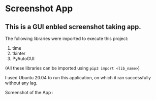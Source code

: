 # Screenshot App


## This is a GUI enbled screenshot taking app.


The following libraries were imported to execute this project:
1. time
2. tkinter
3. PyAutoGUI

(All these libraries can be imported using ```pip3 import <lib_name>```)

I used Ubuntu 20.04 to run this application, on which it ran successfully without any lag.

Screenshot of the App :
